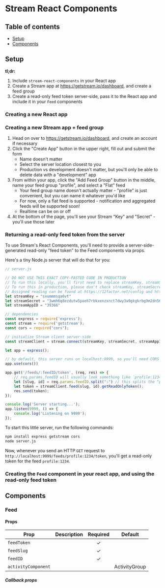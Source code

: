 # Stream React Components

## Table of contents

-   [Setup](#setup)
-   [Components](#components)

## Setup

**tl;dr:**

1.  Include `stream-react-components` in your React app
2.  Create a Stream app at <https://getstream.io/dashboard>, and create a feed group
3.  Create a read-only feed token server-side, pass it to the React app and include it in your `Feed` components

### Creating a new React app

### Creating a new Stream app + feed group

1.  Head on over to <https://getstream.io/dashboard>, and create an account if necessary
2.  Click the "Create App" button in the upper right, fill out and submit the form
    -   Name doesn't matter
    -   Select the server location closest to you
    -   Production vs development doesn't matter, but you'll only be able to delete data with a "development" app
3.  From within your app, click the "Add Feed Group" button in the middle, name your feed group "profile", and select a "Flat" feed
    -   Your feed group name doesn't actually matter - "profile" is just convenient, but you can name it whatever you'd like
    -   For now, only a flat feed is supported - notification and aggregated feeds will be supported soon!
    -   Realtime can be on or off
4.  At the bottom of the page, you'll see your Stream "Key" and "Secret" - you'll use those later

### Returning a read-only feed token from the server

To use Stream's React Components, you'll need to provide a server-side-generated read-only "feed token" to the Feed components via props.

Here's a tiny Node.js server that will do that for you:

```javascript
// server.js

// DO NOT USE THIS EXACT COPY-PASTED CODE IN PRODUCTION
// To run this locally, you'll first need to replace streamKey, streamSecret, and streamAppID with your own values.
// To run this in production, please don't check streamKey, streamSecret, and streamAppID into version control.
// Assigned reading can be found at https://12factor.net/config and https://www.npmjs.com/package/dotenv.
let streamKey = "sxummmsqa6vt"
let streamSecret = "3wmh6q8ezdutw5pxeh7rbkxenzxnct7dwy3a9gkgkrbg9m2dn56egpcvbme28v3j"
let streamAppID = "39366"

// dependencies
const express = require('express');
const stream = require('getstream');
const cors = require("cors");

// initialize Stream client server-side
const streamClient = stream.connect(streamKey, streamSecret, streamAppID)

let app = express();

// by default, this server runs on localhost:9999, so you'll need CORS support if you're serving your web app from another port.
app.use(cors())

app.get('/feeds/:feedID/token', (req, res) => {
    // req.params.feedID will usually look something like `profile:1234`
    let [slug, id] = req.params.feedID.split(":") // this splits the "profile" and "1234" into separate variables, using array destructuring, but is only available in ES6 (node.js 6+)
    let token = streamClient.feed(slug, id).getReadOnlyToken();
    res.send(token);
});

console.log('Server starting...');
app.listen(9999, () => {
    console.log('Listening on 9999');
});
```

To start this little server, run the following commands:

```txt
npm install express getstream cors
node server.js
```

Now, whenever you send an HTTP `GET` request to `http://localhost:9999/feeds/profile:1234/token`, you'll get a read-only token for the feed `profile:1234`.

### Creating the `Feed` component in your react app, and using the read-only feed token

## Components

### Feed

#### Props

| Prop                | Description | Required | Default       |
| ------------------- | ----------- | :------: | ------------- |
| `feedToken`         |             |     ✓    |               |
| `feedSlug`          |             |     ✓    |               |
| `feedID`            |             |     ✓    |               |
| `activityComponent` |             |          | ActivityGroup |

##### Callback props
